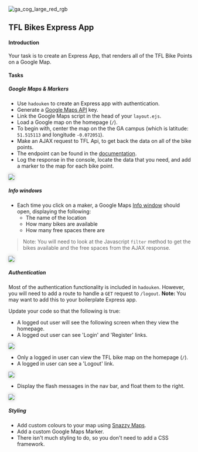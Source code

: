 ![ga_cog_large_red_rgb](https://cloud.githubusercontent.com/assets/40461/8183776/469f976e-1432-11e5-8199-6ac91363302b.png)

## TFL Bikes Express App

#### Introduction

Your task is to create an Express App, that renders all of the TFL Bike Points on a Google Map.

#### Tasks

##### Google Maps & Markers

* Use `hadouken` to create an Express app with authentication.
* Generate a [Google Maps API](https://developers.google.com/maps/documentation/javascript/) key.
* Link the Google Maps script in the head of your `layout.ejs`.
* Load a Google map on the homepage (`/`).
* To begin with, center the map on the the GA campus (which is latitude: `51.515113` and longitude `-0.072051`).
* Make an AJAX request to TFL Api, to get back the data on all of the bike points.
* The endpoint can be found in the [documentation](https://api-portal.tfl.gov.uk/docs).
* Log the response in the console, locate the data that you need, and add a marker to the map for each bike point.

<img src="http://i.imgur.com/EEA1UqF.jpg" style="box-shadow: 0px 0px 10px 0px rgba(0,0,0,0.25);">

##### Info windows

* Each time you click on a maker, a Google Maps [Info window](https://developers.google.com/maps/documentation/javascript/examples/infowindow-simple) should open, displaying the following:
	* The name of the location
	* How many bikes are available
	* How many free spaces there are

> Note: You will need to look at the Javascript `filter` method to get the bikes available and the free spaces from the AJAX response.

<img src="http://i.imgur.com/b3c5Oa6.jpg" style="box-shadow: 0px 0px 10px 0px rgba(0,0,0,0.25);">

##### Authentication

Most of the authentication functionality is included in `hadouken`. However, you will need to add a route to handle a `GET` request to `/logout`. **Note:** You may want to add this to your boilerplate Express app.

Update your code so that the following is true:

* A logged out user will see the following screen when they view the homepage.
* A logged out user can see 'Login' and 'Register' links.

<img src="http://i.imgur.com/X3ujNzS.jpg" style="box-shadow: 0px 0px 10px 0px rgba(0,0,0,0.25);">

* Only a logged in user can view the TFL bike map on the homepage (`/`).
* A logged in user can see a 'Logout' link.

<img src="http://i.imgur.com/oQ5yVnA.jpg" style="box-shadow: 0px 0px 10px 0px rgba(0,0,0,0.25);">

* Display the flash messages in the nav bar, and float them to the right.

<img src="http://i.imgur.com/4RXDB7l.jpg" style="box-shadow: 0px 0px 10px 0px rgba(0,0,0,0.25);">

##### Styling

* Add custom colours to your map using [Snazzy Maps](https://snazzymaps.com/).
* Add a custom Google Maps Marker.
* There isn't much styling to do, so you don't need to add a CSS framework.